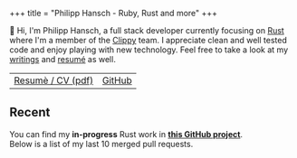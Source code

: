+++
title = "Philipp Hansch - Ruby, Rust and more"
+++

<div class="h-card">
  <div id="index-top">
    👋 Hi, I'm <span class="p-name">Philipp Hansch</span>, a full stack developer currently focusing on <a href="https://rust-lang.org">Rust</a> where I'm a <span class="p-role">member of the <a href="https://github.com/rust-lang/rust-clippy">Clippy</a> team</span>. I appreciate clean and well tested code and enjoy playing with new technology.
    Feel free to take a look at my <a title="My blog" href="http://phansch.net/archive/">writings</a> and <a href="https://github.com/phansch/cv/blob/master/resume-philipp-hansch.pdf">resumé</a> as well.
  </div>

  <table id="index-link-table">
    <tr>
      <td>
        <a href="https://github.com/phansch/cv/raw/master/resume-philipp-hansch.pdf">Resumè / CV (pdf)</a>
      </td>
      <td>
        <a href="http://github.com/phansch">GitHub</a>
      </td>
    </tr>
  </table>
</div>

<h2>Recent</h2>

You can find my **in-progress** Rust work in [**this GitHub project**][ghproject].  
Below is a list of my last 10 merged pull requests.

[ghproject]: https://github.com/users/phansch/projects/3#column-6248321
